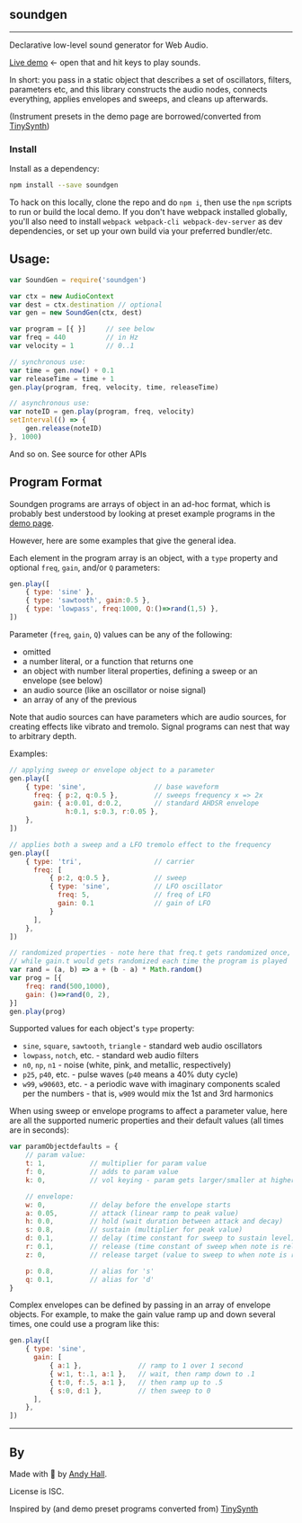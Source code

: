 ## soundgen

----

Declarative low-level sound generator for Web Audio.

[Live demo](https://andyhall.github.io/soundgen/) ← open that and hit keys to play sounds.

In short: you pass in a static object that describes a set of oscillators, filters, parameters etc, and this library constructs the audio nodes, 
connects everything, applies envelopes and sweeps, and cleans up afterwards.

(Instrument presets in the demo page are borrowed/converted from [TinySynth](https://github.com/g200kg/webaudio-tinysynth))


### Install

Install as a dependency:

```sh
npm install --save soundgen
```

To hack on this locally, clone the repo and do `npm i`, 
then use the `npm` scripts to run or build the local demo.
If you don't have webpack installed globally, you'll also need to 
install `webpack webpack-cli webpack-dev-server` as dev dependencies,
or set up your own build via your preferred bundler/etc.



## Usage:

```js
var SoundGen = require('soundgen')

var ctx = new AudioContext
var dest = ctx.destination // optional
var gen = new SoundGen(ctx, dest)

var program = [{ }]     // see below
var freq = 440          // in Hz
var velocity = 1        // 0..1

// synchronous use:
var time = gen.now() + 0.1
var releaseTime = time + 1
gen.play(program, freq, velocity, time, releaseTime)

// asynchronous use:
var noteID = gen.play(program, freq, velocity)
setInterval(() => {
    gen.release(noteID) 
}, 1000)
```

And so on. See source for other APIs


## Program Format

Soundgen programs are arrays of object in an ad-hoc format, which is 
probably best understood by looking at preset example programs in the 
[demo page](https://andyhall.github.io/soundgen/).

However, here are some examples that give the general idea. 

Each element in the program array is an object, with a `type` 
property and optional `freq`, `gain`, and/or `Q` parameters:

```js
gen.play([
    { type: 'sine' },
    { type: 'sawtooth', gain:0.5 },
    { type: 'lowpass', freq:1000, Q:()=>rand(1,5) },
])
```

Parameter (`freq`, `gain`, `Q`) values can be any of the following:
 * omitted
 * a number literal, or a function that returns one
 * an object with number literal properties, defining a 
   sweep or an envelope (see below)
 * an audio source (like an oscillator or noise signal)
 * an array of any of the previous

Note that audio sources can have parameters which are audio sources,
for creating effects like vibrato and tremolo. 
Signal programs can nest that way to arbitrary depth.

Examples:

```js
// applying sweep or envelope object to a parameter
gen.play([
    { type: 'sine',                 // base waveform
      freq: { p:2, q:0.5 },         // sweeps frequency x => 2x
      gain: { a:0.01, d:0.2,        // standard AHDSR envelope
              h:0.1, s:0.3, r:0.05 }, 
    },
])

// applies both a sweep and a LFO tremolo effect to the frequency
gen.play([
    { type: 'tri',                  // carrier
      freq: [
          { p:2, q:0.5 },           // sweep
          { type: 'sine',           // LFO oscillator
            freq: 5,                // freq of LFO
            gain: 0.1               // gain of LFO
          }
      ],
    },
])

// randomized properties - note here that freq.t gets randomized once,
// while gain.t would gets randomized each time the program is played
var rand = (a, b) => a + (b - a) * Math.random()
var prog = [{
    freq: rand(500,1000),
    gain: ()=>rand(0, 2),
}]
gen.play(prog)
```

Supported values for each object's `type` property:
 * `sine`, `square`, `sawtooth`, `triangle` - standard web audio oscillators
 * `lowpass`, `notch`, etc. - standard web audio filters
 * `n0`, `np`, `n1` - noise (white, pink, and metallic, respectively)
 * `p25`, `p40`, etc. - pulse waves (`p40` means a 40% duty cycle)
 * `w99`, `w90603`, etc. - a periodic wave with imaginary components scaled per the numbers - that is, `w909` would mix the 1st and 3rd harmonics

When using sweep or envelope programs to affect a parameter value, 
here are all the supported numeric properties and their default values
(all times are in seconds):

```js
var paramObjectdefaults = {
    // param value:
    t: 1,           // multiplier for param value
    f: 0,           // adds to param value
    k: 0,           // vol keying - param gets larger/smaller at higher/lower input frequencies

    // envelope:
    w: 0,           // delay before the envelope starts
    a: 0.05,        // attack (linear ramp to peak value)
    h: 0.0,         // hold (wait duration between attack and decay)
    s: 0.8,         // sustain (multiplier for peak value)
    d: 0.1,         // delay (time constant for sweep to sustain level)
    r: 0.1,         // release (time constant of sweep when note is released)
    z: 0,           // release target (value to sweep to when note is released)

    p: 0.8,         // alias for 's'
    q: 0.1,         // alias for 'd'
}
```

Complex envelopes can be defined by passing in an array of envelope objects.
For example, to make the gain value ramp up and down several times, 
one could use a program like this:

```js
gen.play([
    { type: 'sine',
      gain: [
          { a:1 },              // ramp to 1 over 1 second
          { w:1, t:.1, a:1 },   // wait, then ramp down to .1
          { t:0, f:.5, a:1 },   // then ramp up to .5
          { s:0, d:1 },         // then sweep to 0
      ],
    },
])
```

----

## By

Made with 🍺 by [Andy Hall](https://twitter.com/fenomas).

License is ISC.

Inspired by (and demo preset programs converted from) 
[TinySynth](https://github.com/g200kg/webaudio-tinysynth)
